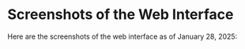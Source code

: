 # Screenshots of the Web Interface

Here are the screenshots of the web interface as of January 28, 2025:

